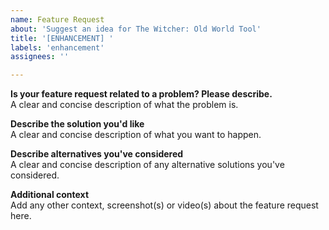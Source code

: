 ```yaml
---
name: Feature Request
about: 'Suggest an idea for The Witcher: Old World Tool'
title: '[ENHANCEMENT] '
labels: 'enhancement'
assignees: ''

---
```


**Is your feature request related to a problem? Please describe.**  
A clear and concise description of what the problem is.

**Describe the solution you'd like**  
A clear and concise description of what you want to happen.

**Describe alternatives you've considered**  
A clear and concise description of any alternative solutions you've considered.

**Additional context**  
Add any other context, screenshot(s) or video(s) about the feature request here.
